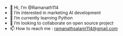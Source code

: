 - 👋 Hi, I’m @Ramanath114
- 👀 I’m interested in marketing AI development
- 🌱 I’m currently learning Python
- 💞️ I’m looking to collaborate on open source project
- 📫 How to reach me : ramanathsalami114@gmail.com

<!---
Ramanath114/Ramanath114 is a ✨ special ✨ repository because its `README.md` (this file) appears on your GitHub profile.
You can click the Preview link to take a look at your changes.
--->
